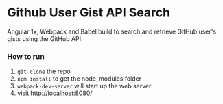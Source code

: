 # Github User Gist API Search

Angular 1x, Webpack and Babel build to search and retrieve GitHub user's gists using the GitHub API.


### How to run

1. `git clone` the repo
2. `npm install` to get the node_modules folder
3. `webpack-dev-server` will start up the web server
4. visit [http://localhost:8080/](http://localhost:8080/)
